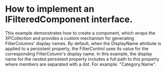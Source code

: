 # How to implement an IFilteredComponent interface.


<p>This example demonstrates how to create a component, which wraps the XPCollection and provides a custom mechanism for generating FilterColumns' display names. By default, when the DisplayName attribute is applied to a persistent property, the FilterControl uses  its value for the corresponding FilterColumn's display name. In this example, the display name for the nested persistent property includes a full path to this property where members are separated with a dot. For example: "Category.Name".</p>

<br/>


